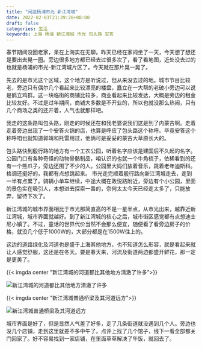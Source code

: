 ```yaml
---
title: "闲逛杨浦市光 新江湾城"
date: 2022-02-03T21:39:28+08:00
draft: false
categories: 生活
keywords: 上海 杨浦 新江湾城 市光 包头路 安答
---
```

春节期间没回老家，呆在上海实在无聊。昨天已经在家闷坐了一天，今天想了想还是要出去晃一圈。旁边很多地方都已经去过很多次了，看了看地图，近处没去过的也就是杨浦的市光-新江湾城片区了，今天就在那片晃一晃了。

先去的是市光这个区域，这个地方是听说过，但从来没去过的地。城市节目比较老，旁边只有偶尔几个看起来比较漂亮的楼盘，矗立在一大帮的老破小旁边可以说是鹤立鸡群。这一块临街的商铺比较多，商业看起来比较发达，大概是旁边的租金比较友好。不过是过年期间，商铺大多数是不开业的，所以也就没那么热闹，只有几个商场之类的还开着，人气也就那样吧。

我走的这条路叫包头路，刚走的时候还在和我老婆说我们这是到了内蒙古啊。走着走着旁边出现了一个安答火锅的店，也算是呼应了包头路这个称呼。毕竟安答这个称呼咱也就知道郭靖和托雷用过，他俩可是妥妥的蒙古大草原长大的。

包头路快到殷行路的地方有一个工农公园，听着名字应该是建国后不久起的名字。公园门口有各种奇怪的动物骨骼制品，咱认识的也就一个牛角梳子，依稀看到的还有一个熊爪子，旁边还围了不少的人。公园里大妈们放着音乐，跳着老年迪斯科。格调还挺好的，我都有点想跳起来。
市光走完顺着殷行路向新江湾城走去，走到一半有点累了。骑辆小单车继续，中途大概在政悦路附近，旁边有个小公园，里面的景色实在吸引人，本想进去探索一番的，奈何太太今天已经走太多了，只能放弃，留待下次了。

新江湾城的城市界面相比于市光那简直高的不是一星半点，从市光出来，越靠近新江湾城，城市界面就越好。到了新江湾城的核心之后，城市街区感觉都有点想迪士尼小镇了。不过，童话的世界代价当然不会那么便宜，随便看了看旁边房子的价格，就没几个低于1000W的，大部分都是在1500W往上的。

这边的道路绿化及河道也是盛于上海其他地方，也不知道怎么形容，就是看起来就让人感觉舒服，这还是在冬天。要是春天来，河流及街道两边都盛开鲜花，那一定是更美了。

{{< imgda center "新江湾城的河道都比其他地方清澈了许多">}}

![新江湾城的河道都比其他地方清澈了许多](/img/WechatIMG80.jpeg)

{{< imgda center "新江湾城普通桥梁及其河道远方">}}

![新江湾城普通桥梁及其河道远方](/img/WechatIMG81.jpeg)

城市界面是好了，但是显然人气差了好多，走了几条街道就没遇到几个人。旁边也没几个店铺，走到这里就差不多中午了。点评上找了几个馆子，线下一看全部都关门回家了。好不容易找到一家店铺，在里面草草解决了午饭，就回去了。
